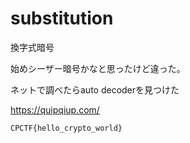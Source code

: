 # substitution
換字式暗号

始めシーザー暗号かなと思ったけど違った。

ネットで調べたらauto decoderを見つけた

https://quipqiup.com/

`CPCTF{hello_crypto_world}`